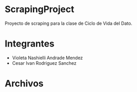 # ScrapingProject
Proyecto de scraping para la clase de Ciclo de Vida del Dato.

# Integrantes 
- Violeta Nashielli Andrade Mendez
- Cesar Ivan Rodriguez Sanchez

# Archivos

